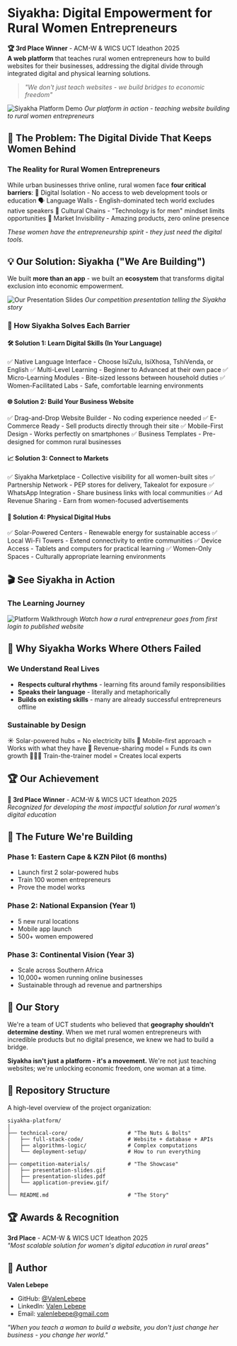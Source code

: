 # Siyakha: Digital Empowerment for Rural Women Entrepreneurs

**🏆 3rd Place Winner** - ACM-W & WICS UCT Ideathon 2025  
**A web platform** that teaches rural women entrepreneurs how to build websites for their businesses, addressing the digital divide through integrated digital and physical learning solutions.

> *"We don't just teach websites - we build bridges to economic freedom"*

![Siyakha Platform Demo](path-to-your-gif/siyakha-demo.gif)
*Our platform in action - teaching website building to rural women entrepreneurs*

## 🚨 The Problem: The Digital Divide That Keeps Women Behind

### The Reality for Rural Women Entrepreneurs
While urban businesses thrive online, rural women face **four critical barriers**:
📵 Digital Isolation - No access to web development tools or education
🗣️ Language Walls - English-dominated tech world excludes native speakers
👵 Cultural Chains - "Technology is for men" mindset limits opportunities
🛒 Market Invisibility - Amazing products, zero online presence

*These women have the entrepreneurship spirit - they just need the digital tools.*

## 💡 Our Solution: Siyakha ("We Are Building")

We built **more than an app** - we built an **ecosystem** that transforms digital exclusion into economic empowerment.

![Our Presentation Slides](path-to-your-gif/presentation-slides.gif)
*Our competition presentation telling the Siyakha story*

### 🎯 How Siyakha Solves Each Barrier

#### 🛠️ Solution 1: Learn Digital Skills (In Your Language)
✅ Native Language Interface - Choose IsiZulu, IsiXhosa, TshiVenda, or English
✅ Multi-Level Learning - Beginner to Advanced at their own pace
✅ Micro-Learning Modules - Bite-sized lessons between household duties
✅ Women-Facilitated Labs - Safe, comfortable learning environments

#### 🌐 Solution 2: Build Your Business Website
✅ Drag-and-Drop Website Builder - No coding experience needed
✅ E-Commerce Ready - Sell products directly through their site
✅ Mobile-First Design - Works perfectly on smartphones
✅ Business Templates - Pre-designed for common rural businesses

#### 📈 Solution 3: Connect to Markets
✅ Siyakha Marketplace - Collective visibility for all women-built sites
✅ Partnership Network - PEP stores for delivery, Takealot for exposure
✅ WhatsApp Integration - Share business links with local communities
✅ Ad Revenue Sharing - Earn from women-focused advertisements

#### 🔌 Solution 4: Physical Digital Hubs
✅ Solar-Powered Centers - Renewable energy for sustainable access
✅ Local Wi-Fi Towers - Extend connectivity to entire communities
✅ Device Access - Tablets and computers for practical learning
✅ Women-Only Spaces - Culturally appropriate learning environments

## 🎬 See Siyakha in Action

### The Learning Journey
![Platform Walkthrough](path-to-your-gif/platform-walkthrough.gif)
*Watch how a rural entrepreneur goes from first login to published website*

## 🌟 Why Siyakha Works Where Others Failed

### We Understand Real Lives
- **Respects cultural rhythms** - learning fits around family responsibilities
- **Speaks their language** - literally and metaphorically
- **Builds on existing skills** - many are already successful entrepreneurs offline

### Sustainable by Design
☀️ Solar-powered hubs = No electricity bills
📱 Mobile-first approach = Works with what they have
🔄 Revenue-sharing model = Funds its own growth
👩‍👧‍👧 Train-the-trainer model = Creates local experts

## 🏆 Our Achievement

**🏅 3rd Place Winner** - ACM-W & WICS UCT Ideathon 2025  
*Recognized for developing the most impactful solution for rural women's digital education*

## 🚀 The Future We're Building

### Phase 1: Eastern Cape & KZN Pilot (6 months)
- Launch first 2 solar-powered hubs
- Train 100 women entrepreneurs
- Prove the model works

### Phase 2: National Expansion (Year 1)  
- 5 new rural locations
- Mobile app launch
- 500+ women empowered

### Phase 3: Continental Vision (Year 3)
- Scale across Southern Africa
- 10,000+ women running online businesses
- Sustainable through ad revenue and partnerships

## 👥 Our Story

We're a team of UCT students who believed that **geography shouldn't determine destiny**. When we met rural women entrepreneurs with incredible products but no digital presence, we knew we had to build a bridge.

**Siyakha isn't just a platform - it's a movement.** We're not just teaching websites; we're unlocking economic freedom, one woman at a time.

## 📁 Repository Structure

A high-level overview of the project organization:
```
siyakha-platform/
│
├── technical-core/                   # "The Nuts & Bolts"
│   ├── full-stack-code/              # Website + database + APIs
│   ├── algorithms-logic/             # Complex computations
│   └── deployment-setup/             # How to run everything
│
├── competition-materials/            # "The Showcase"  
│   ├── presentation-slides.gif
│   ├── presentation-slides.pdf
│   └── application-preview.gif/
│
└── README.md                         # "The Story"
```

## 🏆 Awards & Recognition

**3rd Place** - ACM-W & WICS UCT Ideathon 2025  
*"Most scalable solution for women's digital education in rural areas"*

## 👤 Author

**Valen Lebepe**  
- GitHub: [@ValenLebepe](https://github.com/ValenLebepe)
- LinkedIn: [Valen Lebepe](https://www.linkedin.com/in/valenlebepe)  
- Email: valenlebepe@gmail.com

*"When you teach a woman to build a website, you don't just change her business - you change her world."*
